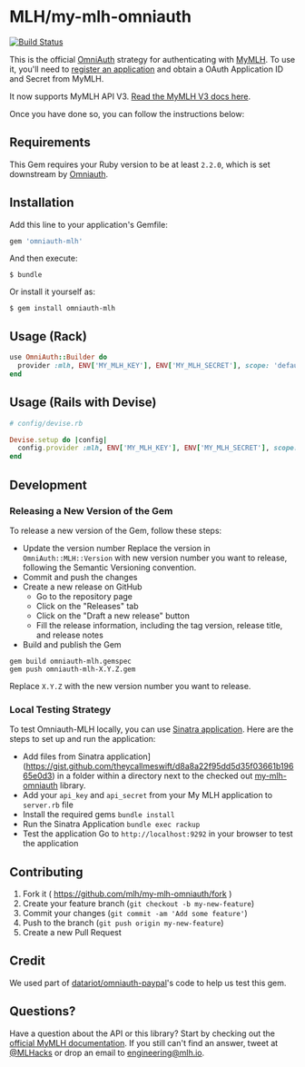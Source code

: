 # MLH/my-mlh-omniauth

[![Build Status](https://travis-ci.org/MLH/my-mlh-omniauth.svg?branch=master)](https://travis-ci.org/MLH/my-mlh-omniauth)

This is the official [OmniAuth](https://github.com/omniauth/omniauth) strategy for
authenticating with [MyMLH](https://my.mlh.io). To use it, you'll need to
[register an application](https://my.mlh.io/oauth/applications) and obtain a OAuth Application ID and Secret from MyMLH.

It now supports MyMLH API V3. [Read the MyMLH V3 docs here](https://my.mlh.io/docs).

Once you have done so, you can follow the instructions below:

## Requirements

This Gem requires your Ruby version to be at least `2.2.0`, which is set
downstream by [Omniauth](https://github.com/omniauth/omniauth/blob/master/omniauth.gemspec#L22).

## Installation

Add this line to your application's Gemfile:

```ruby
gem 'omniauth-mlh'
```

And then execute:

    $ bundle

Or install it yourself as:

    $ gem install omniauth-mlh

## Usage (Rack)

```ruby
use OmniAuth::Builder do
  provider :mlh, ENV['MY_MLH_KEY'], ENV['MY_MLH_SECRET'], scope: 'default email birthday'
end
```

## Usage (Rails with Devise)

```ruby
# config/devise.rb

Devise.setup do |config|
  config.provider :mlh, ENV['MY_MLH_KEY'], ENV['MY_MLH_SECRET'], scope: 'default email birthday'
end
```

## Development

### Releasing a New Version of the Gem

To release a new version of the Gem, follow these steps:

- Update the version number 
Replace the version in `OmniAuth::MLH::Version` with new version number you want to release, following the Semantic Versioning convention.
-  Commit and push the changes
- Create a new release on GitHub
  - Go to the repository page
  - Click on the "Releases" tab
  - Click on the "Draft a new release" button
  - Fill the release information, including the tag version, release title, and release notes
- Build and publish the Gem
```
gem build omniauth-mlh.gemspec
gem push omniauth-mlh-X.Y.Z.gem
```
Replace `X.Y.Z` with the new version number you want to release.

### Local Testing Strategy

To test Omniauth-MLH locally, you can use [Sinatra application](https://gist.github.com/theycallmeswift/d8a8a22f95dd5d35f03661b19665e0d3). Here are the steps to set up and run the application:

- Add files from Sinatra application](https://gist.github.com/theycallmeswift/d8a8a22f95dd5d35f03661b19665e0d3) in a folder within a directory next to the checked out [my-mlh-omniauth](https://github.com/MLH/my-mlh-omniauth) library. 
- Add your `api_key` and `api_secret` from your My MLH application to `server.rb` file
- Install the required gems
```bundle install```
- Run the Sinatra Application
```bundle exec rackup```
- Test the application 
Go to `http://localhost:9292` in your browser to test the application

## Contributing

1. Fork it ( https://github.com/mlh/my-mlh-omniauth/fork )
2. Create your feature branch (`git checkout -b my-new-feature`)
3. Commit your changes (`git commit -am 'Add some feature'`)
4. Push to the branch (`git push origin my-new-feature`)
5. Create a new Pull Request

## Credit

We used part of [datariot/omniauth-paypal](http://github.com/datariot/omniauth-paypal)'s code to help us test this gem.

## Questions?

Have a question about the API or this library? Start by checking out the
[official MyMLH documentation](https://my.mlh.io/docs). If you still can't
find an answer, tweet at [@MLHacks](http://twitter.com/mlhacks) or drop an
email to [engineering@mlh.io](mailto:engineering@mlh.io).
